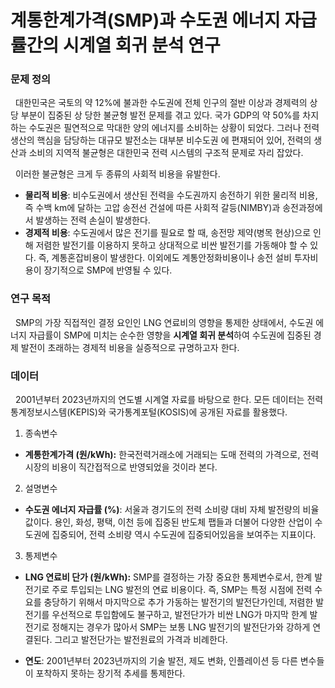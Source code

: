 # 계통한계가격(SMP)과 수도권 에너지 자급률간의 시계열 회귀 분석 연구
### 문제 정의
&nbsp;&nbsp;대한민국은 국토의 약 12%에 불과한 수도권에 전체 인구의 절반 이상과 경제력의 상당 부분이 집중된 상
당한 불균형 발전 문제를 겪고 있다. 국가 GDP의 약 50%를 차지하는 수도권은 필연적으로 막대한 양의
에너지를 소비하는 상황이 되었다. 그러나 전력 생산의 핵심을 담당하는 대규모 발전소는 대부분 비수도권
에 편재되어 있어, 전력의 생산과 소비의 지역적 불균형은 대한민국 전력 시스템의 구조적 문제로 자리 잡았다.

&nbsp;&nbsp;이러한 불균형은 크게 두 종류의 사회적 비용을 유발한다. 
* **물리적 비용**: 비수도권에서 생산된 전력을 수도권까지 송전하기 위한 물리적 비용, 즉 수백 km에 달하는 고압 송전선 건설에 따른 사회적 갈등(NIMBY)과 송전과정에서 발생하는 전력 손실이 발생한다. 
* **경제적 비용**: 수도권에서 많은 전기를 필요로 할 때, 송전망 제약(병목 현상)으로 인해 저렴한 발전기를 이용하지 못하고 상대적으로 비싼 발전기를 가동해야 할 수 있다. 즉, 계통혼잡비용이 발생한다. 이외에도 계통안정화비용이나 송전 설비 투자비용이 장기적으로 SMP에 반영될 수 있다.

### 연구 목적
&nbsp;&nbsp;SMP의 가장 직접적인 결정 요인인 LNG 연료비의 영향을 통제한 상태에서, 수도권 에너지 자급률이 SMP에 미치는 순수한 영향을 **시계열 회귀 분석**하여 수도권에 집중된 경제 발전이 초래하는 경제적 비용을 실증적으로 규명하고자 한다.

### 데이터
&nbsp;&nbsp;2001년부터 2023년까지의 연도별 시계열 자료를 바탕으로 한다. 모든 데이터는 전력통계정보시스템(KEPIS)와 국가통계포털(KOSIS)에 공개된 자료를 활용했다.

1) 종속변수
* **계통한계가격 (원/kWh):** 한국전력거래소에 거래되는 도매 전력의 가격으로, 전력 시장의 비용이 직간접적으로 반영되었을 것이라 본다.

2) 설명변수
* **수도권 에너지 자급률 (%)**: 서울과 경기도의 전력 소비량 대비 자체 발전량의 비율 값이다. 용인, 화성, 평택, 이천 등에 집중된 반도체 팹들과 더불어 다양한 산업이 수도권에 집중되어, 전력 소비량 역시 수도권에 집중되어있음을 보여주는 지표이다.

3) 통제변수
* **LNG 연료비 단가 (원/kWh):** SMP를 결정하는 가장 중요한 통제변수로서, 한계 발전기로 주로 투입되는 LNG 발전의 연료 비용이다. 즉, SMP는 특정 시점에 전력 수요를 충당하기 위해서 마지막으로 추가 가동하는 발전기의 발전단가인데, 저렴한 발전기를 우선적으로 투입함에도 불구하고, 발전단가가 비싼 LNG가 마지막 한계 발전기로 정해지는 경우가 많아서 SMP는 보통 LNG 발전기의 발전단가와 강하게 연결된다. 그리고 발전단가는 발전원료의 가격과 비례한다.

* **연도**: 2001년부터 2023년까지의 기술 발전, 제도 변화, 인플레이션 등 다른 변수들이 포착하지 못하는 장기적 추세를 통제한다.



